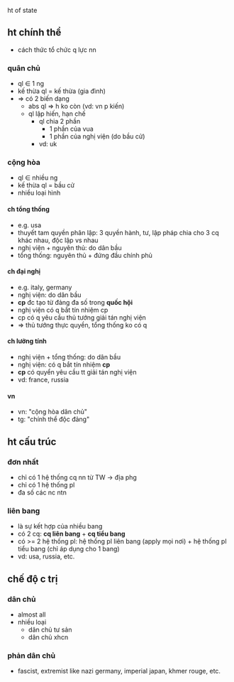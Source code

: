 ht of state

## ht chính thể
- cách thức tổ chức q lực nn

### quân chủ
- ql $\in$ 1 ng
- kế thừa ql = kế thừa (gia đình)
- => có 2 biến dạng
	- abs ql => h ko còn (vd: vn p kiến)
	- ql lập hiến, hạn chế
		- ql chia 2 phần
			- 1 phần của vua
			- 1 phần của nghị viện (do bầu cử)
		- vd: uk

### cộng hòa
- ql $\in$ nhiều ng
- kế thừa ql = bầu cử
- nhiều loại hình

#### ch tổng thống
- e.g. usa
- thuyết tam quyền phân lập: 3 quyền hành, tư, lập pháp chia cho 3 cq khác nhau, độc lập vs nhau
- nghị viện + nguyên thủ: do dân bầu
- tổng thống: nguyên thủ + đứng đầu chính phủ

#### ch đại nghị
- e.g. italy, germany
- nghị viện: do dân bầu
- **cp** đc tạo từ đảng đa số trong **quốc hội**
- nghị viện có q bắt tín nhiệm cp
- cp có q yêu cầu thủ tướng giải tán nghị viện
- => thủ tướng thực quyền, tổng thống ko có q

#### ch lưỡng tính
- nghị viện + tổng thống: do dân bầu
- nghị viện: có q bắt tín nhiệm **cp**
- **cp** có quyển yêu cầu tt giải tán nghị viện
- vd: france, russia

#### vn
- vn: "cộng hòa dân chủ"
- tg: "chính thể độc đảng"

## ht cấu trúc

### đơn nhất
- chỉ có 1 hệ thống cq nn từ TW -> địa phg
- chỉ có 1 hệ thống pl
- đa số các nc ntn

### liên bang
- là sự kết hợp của nhiều bang
- có 2 cq: **cq liên bang** + **cq tiểu bang**
- có >= 2 hệ thống pl: hệ thống pl liên bang (apply mọi nơi) + hệ thống pl tiểu bang (chỉ áp dụng cho 1 bang)
- vd: usa, russia, etc.

## chế độ c trị
### dân chủ
- almost all
- nhiều loại
	- dân chủ tư sản
	- dân chủ xhcn

### phản dân chủ
- fascist, extremist like nazi germany, imperial japan, khmer rouge, etc.
